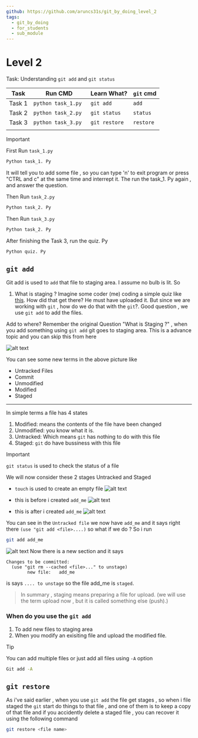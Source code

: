 ```yaml
---
github: https://github.com/aruncs31s/git_by_doing_level_2
tags:
  - git_by_doing
  - for_students
  - sub_module
---
```

# Level 2

Task: Understanding `git add` and `git status`

| Task   | Run CMD             | Learn What?   | `git` cmd |
| ------ | ------------------- | ------------- | --------- |
| Task 1 | `python task_1.py ` | `git add`     | `add`     |
| Task 2 | `python task_2.py ` | `git status`  | `status`  |
| Task 3 | `python task_3.py ` | `git restore` | `restore` |
|        |                     |               |           |


> [!IMPORTANT]
> First Run `task_1.py`
>
> ```bash
> Python task_1. Py
> ```
>
> It will tell you to add some file , so you can type 'n' to exit program or press "CTRL and c" at the same time and interrept it.
> The run the task_1. Py again , and answer the question.
>
> Then Run `task_2.py`
>
> ```bash
> Python task_2. Py
> ```
> Then Run `task_3.py`
>
> ```bash
> Python task_2. Py
> ```
> After finishing the Task 3, run the quiz. Py
>```python
> Python quiz. Py
>```

## `git add`

Git add is used to `add` that file to staging area. I assume no bulb is lit. So

1. What is staging ?
   Imagine some coder (me) coding a simple quiz like [this](https://github.com/aruncs31s/level_1/blob/main/quiz.py). How did that get there? He must have uploaded it. But since we are working with `git` , how do we do that with the `git`?. Good question , we use `git add` to add the files.

Add to where?
Remember the original Question "What is Staging ?" , when you add something using `git add` git goes to staging area. This is a advance topic and you can skip this from here

![alt text](imgs/image.png)

You can see some new terms in the above picture like

- Untracked Files
- Commit
- Unmodified
- Modified
- Staged

---

In simple terms a file has 4 states

1. Modified: means the contents of the file have been changed
2. Unmodified: you know what it is.
3. Untracked: Which means `git` has nothing to do with this file
4. Staged: `git` do have bussiness with this file

>[!IMPORTANT]
> `git status` is used to check the status of a file

We will now consider these 2 stages Untracked and Staged

- `touch` is used to create an empty file
  ![alt text](imgs/image-1.png)

- this is before i created `add_me`
  ![alt text](imgs/image-2.png)

- this is after i created `add_me`
  ![alt text](imgs/image-3.png)

You can see in the `Untracked file` we now have `add_me` and it says right there `(use "git add <file>....)` so what if we do ?
So i run

```bash
git add add_me
```

![alt text](imgs/image-4.png)
Now there is a new section and it says

```
Changes to be committed:
  (use "git rm --cached <file>..." to unstage)
        new file:   add_me
```

is says `.... to unstage` so the file add_me is `staged`.

> In summary , staging means preparing a file for upload. (we will use the term upload now , but it is called something else (push).)

### When do you use the `git add`

1. To add new files to staging area
2. When you modify an exisiting file and upload the modified file.


>[!TIP] 
> You can add multiple files or just add all files using `-A` option
> ```bash
> Git add -A
>```

## `git restore`

As i've said earlier , when you use  `git add` the file get stages , so when i file staged the `git` start do things to that file , and one of them is to keep a copy of that file and if you accidently delete a staged file , you can recover it using the following command
```bash
git restore <file name>
```